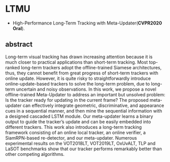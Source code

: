 # LTMU
- High-Performance Long-Term Tracking with Meta-Updater(**CVPR2020 Oral**).

## abstract
Long-term visual tracking has drawn increasing attention because it is much closer to practical applications
than short-term tracking. Most top-ranked long-term trackers adopt the offline-trained Siamese architectures, thus,
they cannot benefit from great progress of short-term trackers with online update. However, it is quite risky to straightforwardly introduce online-update-based trackers to
solve the long-term problem, due to long-term uncertain
and noisy observations. In this work, we propose a novel offline-trained Meta-Updater to address an important but unsolved problem: Is the tracker ready for updating
in the current frame? The proposed meta-updater can effectively integrate geometric, discriminative, and appearance cues in a sequential manner, and then mine the sequential information with a designed cascaded LSTM module. Our meta-updater learns a binary output to guide the
tracker’s update and can be easily embedded into different trackers. This work also introduces a long-term tracking framework consisting of an online local tracker, an online verifier, a SiamRPN-based re-detector, and our meta-updater. Numerous experimental results on the VOT2018LT,
VOT2019LT, OxUvALT, TLP and LaSOT benchmarks show
that our tracker performs remarkably better than other competing algorithms.
